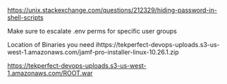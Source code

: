 
https://unix.stackexchange.com/questions/212329/hiding-password-in-shell-scripts

Make sure to escalate .env perms for specific user groups

Location of Binaries you need
ihttps://tekperfect-devops-uploads.s3-us-west-1.amazonaws.com/jamf-pro-installer-linux-10.26.1.zip

https://tekperfect-devops-uploads.s3-us-west-1.amazonaws.com/ROOT.war
